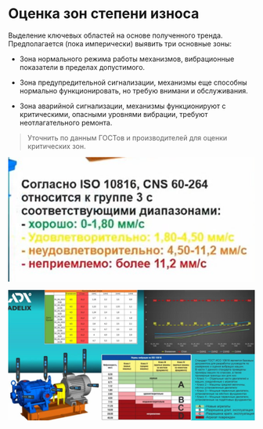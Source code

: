 # Оценка зон степени износа

Выделение ключевых областей на основе полученного тренда. Предполагается (пока имперически) выявить три основные зоны:

- Зона нормального режима работы механизмов, вибрационные показатели в пределах допустимого.

- Зона предупредительной сигнализации, механизмы еще способны нормально функционировать, но требую внимани и обслуживания.

- Зона аварийной сигнализации, механизмы функционируют с критическими, опасными уровнями вибрации, требуют неотлагательного ремонта.

> Уточнить по данным ГОСТов и производителей для оценки критических зон.


![Распределение зон по ГОСТу](../../assets/algorithm/standarts.png)

![Пример для насоса](../../assets/algorithm/pump-example.png)


